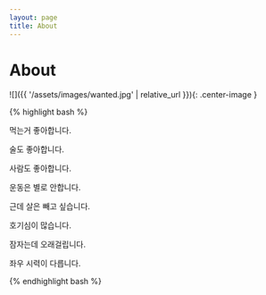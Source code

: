 ```yaml
---
layout: page
title: About
---
```


# About

![]({{ '/assets/images/wanted.jpg' | relative_url }}){: .center-image }

{% highlight bash %}

먹는거 좋아합니다.

술도 좋아합니다.

사람도 좋아합니다.

운동은 별로 안합니다.

근데 살은 빼고 싶습니다.

호기심이 많습니다.

잠자는데 오래걸립니다.

좌우 시력이 다릅니다.

{% endhighlight bash %}
